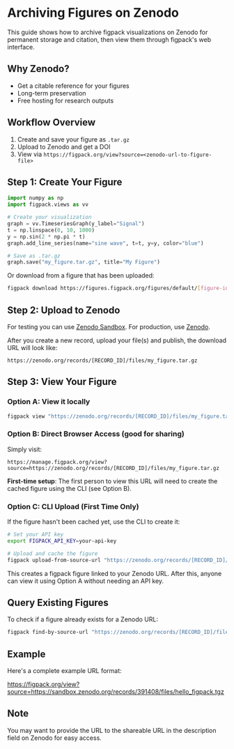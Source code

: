 # Archiving Figures on Zenodo

This guide shows how to archive figpack visualizations on Zenodo for permanent storage and citation, then view them through figpack's web interface.

## Why Zenodo?

- Get a citable reference for your figures
- Long-term preservation
- Free hosting for research outputs

## Workflow Overview

1. Create and save your figure as `.tar.gz`
2. Upload to Zenodo and get a DOI
3. View via `https://figpack.org/view?source=<zenodo-url-to-figure-file>`

## Step 1: Create Your Figure

```python
import numpy as np
import figpack.views as vv

# Create your visualization
graph = vv.TimeseriesGraph(y_label="Signal")
t = np.linspace(0, 10, 1000)
y = np.sin(2 * np.pi * t)
graph.add_line_series(name="sine wave", t=t, y=y, color="blue")

# Save as .tar.gz
graph.save("my_figure.tar.gz", title="My Figure")
```

Or download from a figure that has been uploaded:

```bash
figpack download https://figures.figpack.org/figures/default/[figure-id]/index.html my_figure.tar.gz
```

## Step 2: Upload to Zenodo

For testing you can use [Zenodo Sandbox](https://sandbox.zenodo.org). For production, use [Zenodo](https://zenodo.org).

After you create a new record, upload your file(s) and publish, the download URL will look like:
```
https://zenodo.org/records/[RECORD_ID]/files/my_figure.tar.gz
```

## Step 3: View Your Figure

### Option A: View it locally

```bash
figpack view "https://zenodo.org/records/[RECORD_ID]/files/my_figure.tar.gz"
```

### Option B: Direct Browser Access (good for sharing)

Simply visit:
```
https://manage.figpack.org/view?source=https://zenodo.org/records/[RECORD_ID]/files/my_figure.tar.gz
```

**First-time setup**: The first person to view this URL will need to create the cached figure using the CLI (see Option B).

### Option C: CLI Upload (First Time Only)

If the figure hasn't been cached yet, use the CLI to create it:

```bash
# Set your API key
export FIGPACK_API_KEY=your-api-key

# Upload and cache the figure
figpack upload-from-source-url "https://zenodo.org/records/[RECORD_ID]/files/my_figure.tar.gz" --title "My Figure"
```

This creates a figpack figure linked to your Zenodo URL. After this, anyone can view it using Option A without needing an API key.

## Query Existing Figures

To check if a figure already exists for a Zenodo URL:

```bash
figpack find-by-source-url "https://zenodo.org/records/[RECORD_ID]/files/my_figure.tar.gz"
```

## Example

Here's a complete example URL format:

https://figpack.org/view?source=https://sandbox.zenodo.org/records/391408/files/hello_figpack.tgz

## Note

You may want to provide the URL to the shareable URL in the description field on Zenodo for easy access.